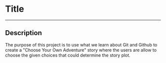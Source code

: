 # Title  

---

## Description  
The purpose of this project is to use what we learn about Git and Github to create a "Choose Your Own Adventure" story where the users are allow to choose the given choices that could determine the story plot.  